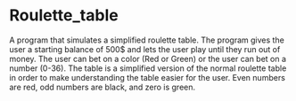 # Roulette_table
A program that simulates a simplified roulette table.
The program gives the user a starting balance of 500$ and lets the user play until they run out of money. The user can bet on a color (Red or Green) or the user can bet on a number (0-36). The table is a simplified version of the normal roulette table in order to make understanding the table easier for the user. Even numbers are red, odd numbers are black, and zero is green.
